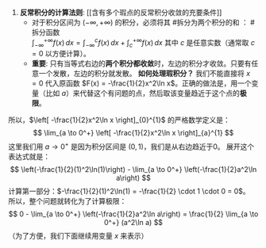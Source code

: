 1. **反常积分的计算法则**:    [[含有多个瑕点的反常积分收敛的充要条件]]
	*   对于积分区间为 $(-\infty, +\infty)$ 的积分，必须将其 #拆分为两个积分的和 ： #拆分函数  
	$\int_{-\infty}^{+\infty} f(x) \,dx = \int_{-\infty}^{c} f(x) \,dx + \int_{c}^{+\infty} f(x) \,dx$
	其中 $c$ 是任意实数（通常取 $c=0$ 以方便计算）。
	*   **重要**: 只有当等式右边的**两个积分都收敛**时，左边的积分才收敛。只要有任意一个发散，左边的积分就发散。
**如何处理瑕积分？**
我们不能直接将 $x=0$ 代入原函数 $F(x) = -\frac{1}{2}x^2\ln x$。正确的做法是，用一个变量（比如 $a$）来代替这个有问题的点，然后取该变量趋近于这个点的**极限**。

所以，$\left[ -\frac{1}{2}x^2\ln x \right]_{0}^{1}$ 的严格数学定义是：
$$ \lim_{a \to 0^+} \left[ -\frac{1}{2}x^2\ln x \right]_{a}^{1} $$
这里我们用 $a \to 0^+$ 是因为积分区间是 $(0, 1)$，我们是从右边趋近于0。
展开这个表达式就是：
$$ \left(-\frac{1}{2}(1)^2\ln(1)\right) - \lim_{a \to 0^+} \left(-\frac{1}{2}a^2\ln a\right) $$
计算第一部分：$-\frac{1}{2}(1)^2\ln(1) = -\frac{1}{2} \cdot 1 \cdot 0 = 0$。
所以，整个问题就转化为了计算极限：
$$ 0 - \lim_{a \to 0^+} \left(-\frac{1}{2}a^2\ln a\right) = \frac{1}{2} \lim_{a \to 0^+} (a^2\ln a) $$
（为了方便，我们下面继续用变量 $x$ 来表示）

